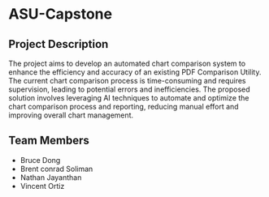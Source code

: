 # ASU-Capstone
## Project Description

The project aims to develop an automated chart comparison system to enhance the efficiency and accuracy of an existing PDF Comparison Utility. The current chart comparison process is time-consuming and requires supervision, leading to potential errors and inefficiencies. The proposed solution involves leveraging AI techniques to automate and optimize the chart comparison process and reporting, reducing manual effort and improving overall chart management.

## Team Members
- Bruce Dong
- Brent conrad Soliman
- Nathan Jayanthan
- Vincent Ortiz
